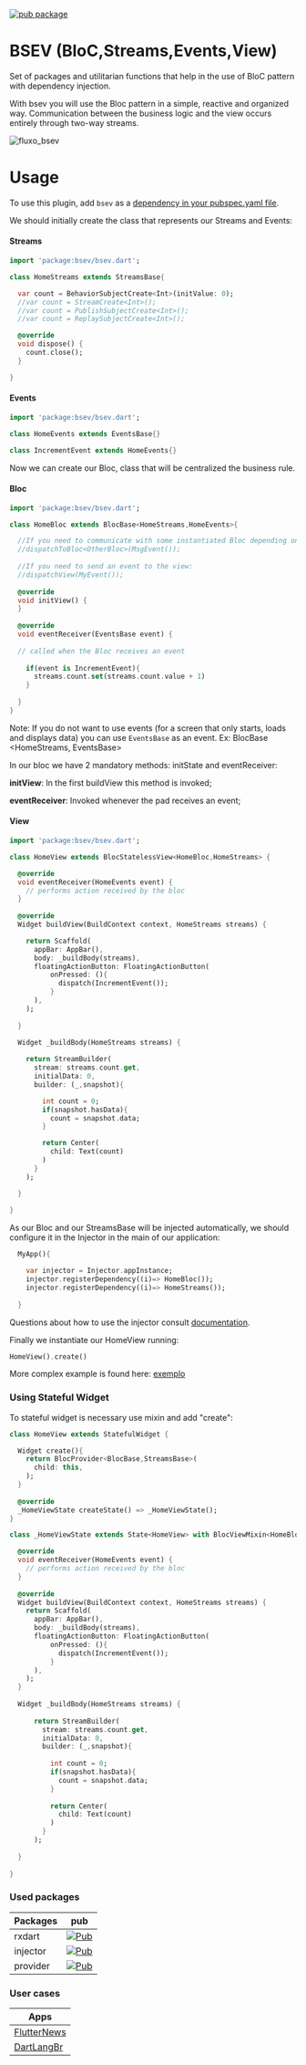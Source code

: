 [![pub package](https://img.shields.io/pub/v/bsev.svg)](https://pub.dartlang.org/packages/bsev)

# BSEV (BloC,Streams,Events,View)

Set of packages and utilitarian functions that help in the use of BloC pattern with dependency injection.

With bsev you will use the Bloc pattern in a simple, reactive and organized way. Communication between the business logic and the view occurs entirely through two-way streams.

![fluxo_bsev](https://github.com/RafaelBarbosatec/bsev/blob/master/imgs/fluxo_bsev.png)

# Usage
To use this plugin, add `bsev` as a [dependency in your pubspec.yaml file](https://flutter.io/platform-plugins/).

We should initially create the class that represents our Streams and Events:

#### Streams

``` dart
import 'package:bsev/bsev.dart';

class HomeStreams extends StreamsBase{

  var count = BehaviorSubjectCreate<Int>(initValue: 0);
  //var count = StreamCreate<Int>();
  //var count = PublishSubjectCreate<Int>();
  //var count = ReplaySubjectCreate<Int>();

  @override
  void dispose() {
    count.close();
  }

}

```

#### Events

``` dart
import 'package:bsev/bsev.dart';

class HomeEvents extends EventsBase{}

class IncrementEvent extends HomeEvents{}

```

Now we can create our Bloc, class that will be centralized the business rule.

#### Bloc

``` dart
import 'package:bsev/bsev.dart';

class HomeBloc extends BlocBase<HomeStreams,HomeEvents>{

  //If you need to communicate with some instantiated Bloc depending on whether or not your widget tree you can do using:
  //dispatchToBloc<OtherBloc>(MsgEvent());
  
  //If you need to send an event to the view:
  //dispatchView(MyEvent());
  
  @override
  void initView() {
  }
  
  @override
  void eventReceiver(EventsBase event) {
  
  // called when the Bloc receives an event
  
    if(event is IncrementEvent){
      streams.count.set(streams.count.value + 1)
    }
    
  }
}

```

Note: If you do not want to use events (for a screen that only starts, loads and displays data) you can use `EventsBase` as an event. Ex: BlocBase <HomeStreams, EventsBase>

In our bloc we have 2 mandatory methods: initState and eventReceiver:

**initView**: In the first buildView this method is invoked;

**eventReceiver**: Invoked whenever the pad receives an event;

#### View

``` dart
import 'package:bsev/bsev.dart';

class HomeView extends BlocStatelessView<HomeBloc,HomeStreams> {

  @override
  void eventReceiver(HomeEvents event) {
    // performs action received by the bloc
  }
  
  @override
  Widget buildView(BuildContext context, HomeStreams streams) {

    return Scaffold(
      appBar: AppBar(),
      body: _buildBody(streams),
      floatingActionButton: FloatingActionButton(
          onPressed: (){
            dispatch(IncrementEvent());
          }
      ),
    );
    
  }
    
  Widget _buildBody(HomeStreams streams) {

    return StreamBuilder(
      stream: streams.count.get,
      initialData: 0,
      builder: (_,snapshot){

        int count = 0;
        if(snapshot.hasData){
          count = snapshot.data;
        }

        return Center(
          child: Text(count)
        )
      }
    );

  }
  
}

```

As our Bloc and our StreamsBase will be injected automatically, we should configure it in the Injector in the main of our application:

``` dart
  MyApp(){

    var injector = Injector.appInstance;
    injector.registerDependency((i)=> HomeBloc());
    injector.registerDependency((i)=> HomeStreams());
    
  }
```
Questions about how to use the injector consult [documentation](https://pub.dev/packages/injector).

Finally we instantiate our HomeView running:

``` dart
HomeView().create()
```

More complex example is found here: [exemplo](https://github.com/RafaelBarbosatec/bsev/tree/master/example)

### Using Stateful Widget

To stateful widget is necessary use mixin and add "create":

``` dart
class HomeView extends StatefulWidget {

  Widget create(){
    return BlocProvider<BlocBase,StreamsBase>(
      child: this,
    );
  }
  
  @override
  _HomeViewState createState() => _HomeViewState();
}

class _HomeViewState extends State<HomeView> with BlocViewMixin<HomeBloc,HomeStreams>{

  @override
  void eventReceiver(HomeEvents event) {
    // performs action received by the bloc
  }
  
  @override
  Widget buildView(BuildContext context, HomeStreams streams) {
    return Scaffold(
      appBar: AppBar(),
      body: _buildBody(streams),
      floatingActionButton: FloatingActionButton(
          onPressed: (){
            dispatch(IncrementEvent());
          }
      ),
    );
  }
  
  Widget _buildBody(HomeStreams streams) {
    
      return StreamBuilder(
        stream: streams.count.get,
        initialData: 0,
        builder: (_,snapshot){
          
          int count = 0;
          if(snapshot.hasData){
            count = snapshot.data;
          }
          
          return Center(
            child: Text(count)
          )
        }
      );
      
  }
  
}
```


### Used packages

Packages | pub
--------- | ------
rxdart     | [![Pub](https://img.shields.io/pub/v/rxdart.svg)](https://pub.dartlang.org/packages/rxdart)
injector    | [![Pub](https://img.shields.io/pub/v/injector.svg)](https://pub.dartlang.org/packages/injector)
provider    | [![Pub](https://img.shields.io/pub/v/provider.svg)](https://pub.dartlang.org/packages/provider)

### User cases

Apps | 
--------- |
[FlutterNews](https://github.com/RafaelBarbosatec/flutter_news)     | 
[DartLangBr](https://github.com/dartlangbr/dart_lang_br_flutter_app)     | 

